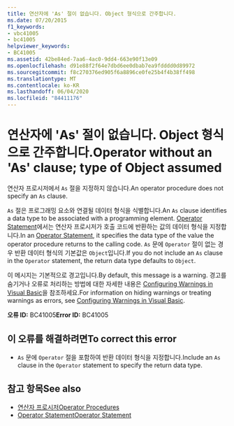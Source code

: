 ```yaml
---
title: 연산자에 'As' 절이 없습니다. Object 형식으로 간주합니다.
ms.date: 07/20/2015
f1_keywords:
- vbc41005
- bc41005
helpviewer_keywords:
- BC41005
ms.assetid: 42be84ed-7aa6-4ac0-9dd4-663e90f13e09
ms.openlocfilehash: d91e88f2f64e7dbd6ee0dbab7ea9fdddd0d89972
ms.sourcegitcommit: f8c270376ed905f6a8896ce0fe25b4f4b38ff498
ms.translationtype: MT
ms.contentlocale: ko-KR
ms.lasthandoff: 06/04/2020
ms.locfileid: "84411176"
---
```

# <a name="operator-without-an-as-clause-type-of-object-assumed"></a><span data-ttu-id="8aeba-102">연산자에 'As' 절이 없습니다. Object 형식으로 간주합니다.</span><span class="sxs-lookup"><span data-stu-id="8aeba-102">Operator without an 'As' clause; type of Object assumed</span></span>
<span data-ttu-id="8aeba-103">연산자 프로시저에서 `As` 절을 지정하지 않습니다.</span><span class="sxs-lookup"><span data-stu-id="8aeba-103">An operator procedure does not specify an `As` clause.</span></span>  
  
 <span data-ttu-id="8aeba-104">`As` 절은 프로그래밍 요소와 연결될 데이터 형식을 식별합니다.</span><span class="sxs-lookup"><span data-stu-id="8aeba-104">An `As` clause identifies a data type to be associated with a programming element.</span></span> <span data-ttu-id="8aeba-105">[Operator Statement](../language-reference/statements/operator-statement.md)에서는 연산자 프로시저가 호출 코드에 반환하는 값의 데이터 형식을 지정합니다.</span><span class="sxs-lookup"><span data-stu-id="8aeba-105">In an [Operator Statement](../language-reference/statements/operator-statement.md), it specifies the data type of the value the operator procedure returns to the calling code.</span></span> <span data-ttu-id="8aeba-106">`As` 문에 `Operator` 절이 없는 경우 반환 데이터 형식의 기본값은 `Object`입니다.</span><span class="sxs-lookup"><span data-stu-id="8aeba-106">If you do not include an `As` clause in the `Operator` statement, the return data type defaults to `Object`.</span></span>  
  
 <span data-ttu-id="8aeba-107">이 메시지는 기본적으로 경고입니다.</span><span class="sxs-lookup"><span data-stu-id="8aeba-107">By default, this message is a warning.</span></span> <span data-ttu-id="8aeba-108">경고를 숨기거나 오류로 처리하는 방법에 대한 자세한 내용은 [Configuring Warnings in Visual Basic](/visualstudio/ide/configuring-warnings-in-visual-basic)을 참조하세요.</span><span class="sxs-lookup"><span data-stu-id="8aeba-108">For information on hiding warnings or treating warnings as errors, see [Configuring Warnings in Visual Basic](/visualstudio/ide/configuring-warnings-in-visual-basic).</span></span>  
  
 <span data-ttu-id="8aeba-109">**오류 ID:** BC41005</span><span class="sxs-lookup"><span data-stu-id="8aeba-109">**Error ID:** BC41005</span></span>  
  
## <a name="to-correct-this-error"></a><span data-ttu-id="8aeba-110">이 오류를 해결하려면</span><span class="sxs-lookup"><span data-stu-id="8aeba-110">To correct this error</span></span>  
  
- <span data-ttu-id="8aeba-111">`As` 문에 `Operator` 절을 포함하여 반환 데이터 형식을 지정합니다.</span><span class="sxs-lookup"><span data-stu-id="8aeba-111">Include an `As` clause in the `Operator` statement to specify the return data type.</span></span>  
  
## <a name="see-also"></a><span data-ttu-id="8aeba-112">참고 항목</span><span class="sxs-lookup"><span data-stu-id="8aeba-112">See also</span></span>

- [<span data-ttu-id="8aeba-113">연산자 프로시저</span><span class="sxs-lookup"><span data-stu-id="8aeba-113">Operator Procedures</span></span>](../programming-guide/language-features/procedures/operator-procedures.md)
- [<span data-ttu-id="8aeba-114">Operator Statement</span><span class="sxs-lookup"><span data-stu-id="8aeba-114">Operator Statement</span></span>](../language-reference/statements/operator-statement.md)
